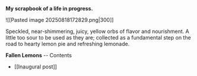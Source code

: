 **My scrapbook of a life in progress.**


![[Pasted image 20250818172829.png|300]]


Speckled, near-shimmering, juicy, yellow orbs of flavor and nourishment. A little too sour to be used as they are; collected as a fundamental step on the road to hearty lemon pie and refreshing lemonade.

**Fallen Lemons** -- Contents

* [[Inaugural post]]
